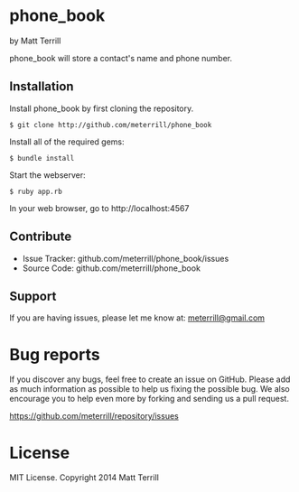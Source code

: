 phone_book
========

by Matt Terrill

phone_book will store a contact's name and phone number.

Installation
------------

Install phone_book by first cloning the repository.  
```
$ git clone http://github.com/meterrill/phone_book
```

Install all of the required gems:
```
$ bundle install
```

Start the webserver:
```
$ ruby app.rb
```

In your web browser, go to http://localhost:4567

Contribute
----------

- Issue Tracker: github.com/meterrill/phone_book/issues
- Source Code: github.com/meterrill/phone_book

Support
-------

If you are having issues, please let me know at: meterrill@gmail.com

Bug reports
===========

If you discover any bugs, feel free to create an issue on GitHub. Please add as much information as possible to help us fixing the possible bug. We also encourage you to help even more by forking and sending us a pull request.

https://github.com/meterrill/repository/issues

License
=======

MIT License. Copyright 2014 Matt Terrill
